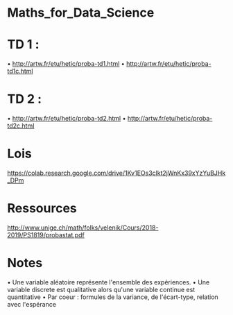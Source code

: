 # Maths_for_Data_Science

# TD 1 :
•	http://artw.fr/etu/hetic/proba-td1.html
•	http://artw.fr/etu/hetic/proba-td1c.html

# TD 2 :
•	http://artw.fr/etu/hetic/proba-td2.html
•	http://artw.fr/etu/hetic/proba-td2c.html

# Lois
https://colab.research.google.com/drive/1Kv1EOs3clkt2jWnKx39xYzYuBJHk_DPm

# Ressources
http://www.unige.ch/math/folks/velenik/Cours/2018-2019/PS1819/probastat.pdf

# Notes
•	Une variable aléatoire représente l'ensemble des expériences.
•	Une variable discrete est qualitative alors qu'une variable continue est quantitative
•	Par coeur : formules de la variance, de l'écart-type, relation avec l'espérance

